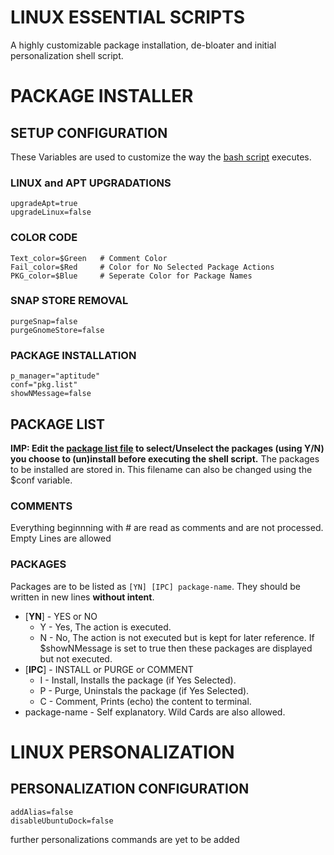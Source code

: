 # LINUX ESSENTIAL SCRIPTS
A highly customizable package installation, de-bloater and initial personalization shell script.

# PACKAGE INSTALLER

## SETUP CONFIGURATION
These Variables are used to customize the way the [bash script](Package%20Installer/install.sh) executes.

### LINUX and APT UPGRADATIONS
    upgradeApt=true
    upgradeLinux=false

### COLOR CODE
    Text_color=$Green   # Comment Color
    Fail_color=$Red     # Color for No Selected Package Actions
    PKG_color=$Blue     # Seperate Color for Package Names

### SNAP STORE REMOVAL
    purgeSnap=false
    purgeGnomeStore=false

### PACKAGE INSTALLATION
    p_manager="aptitude"
    conf="pkg.list"
    showNMessage=false

## PACKAGE LIST
**IMP: Edit the [package list file](Package%20Installer/pkg.list) to select/Unselect the packages (using Y/N) you choose to (un)install before executing the shell script.** The packages to be installed are stored in. This filename can also be changed using the $conf variable.

### COMMENTS
Everything beginnning with \# are read as comments and are not processed.
Empty Lines are allowed

### PACKAGES
Packages are to be listed as `[YN] [IPC] package-name`. They should be written in new lines **without intent**.

* [**YN**] - YES or NO
  * Y - Yes, The action is executed.
  * N - No,  The action is not executed but is kept for later reference. If $showNMessage is set to true then these packages are displayed but not executed.
* [**IPC**] - INSTALL or PURGE or COMMENT
  * I - Install, Installs the package (if Yes Selected).
  * P - Purge, Uninstals the package (if Yes Selected).
  * C - Comment, Prints (echo) the content to terminal.
* package-name - Self explanatory. Wild Cards are also allowed.



# LINUX PERSONALIZATION

## PERSONALIZATION CONFIGURATION
    addAlias=false
    disableUbuntuDock=false
further personalizations commands are yet to be added